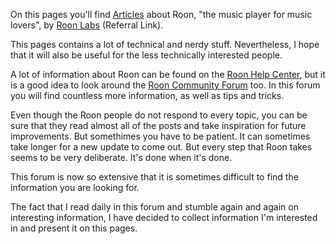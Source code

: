 On this pages you'll find [Articles](/Roon/articles/) about Roon, "the music player for music lovers", by [Roon Labs](https://roonlabs.com/r/n6HeIaGsYUKKh60AONYs5Q) (Referral Link).

This pages contains a lot of technical and nerdy stuff. Nevertheless, I hope that it will also be useful for the less technically interested people.

A lot of information about Roon can be found on the [Roon Help Center](https://help.roonlabs.com/), but it is a good idea to look around the [Roon Community Forum](https://community.roonlabs.com/) too. In this forum you will find countless more information, as well as tips and tricks.

Even though the Roon people do not respond to every topic, you can be sure that they read almost all of the posts and take inspiration for future improvements. But somethimes you have to be patient. It can sometimes take longer for a new update to come out. But every step that Roon takes seems to be very deliberate. It's done when it's done.

This forum is now so extensive that it is sometimes difficult to find the information you are looking for.

The fact that I read daily in this forum and stumble again and again on interesting information, I have decided to collect information I'm interested in and present it on this pages.
